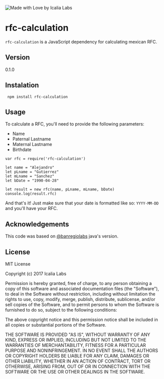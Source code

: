 ![Made with Love by Icalia Labs](https://img.shields.io/badge/With%20love%20by-Icalia%20Labs-ff3434.svg)

# rfc-calculation

`rfc-calculation` is a JavaScript dependency for calculating mexican RFC.

## Version
0.1.0

## Instalation

```console
 npm install rfc-calculation
```

## Usage

To calculate a RFC, you'll need to provide the following parameters:

- Name
- Paternal Lastname
- Maternal Lastname
- Birthdate

```
var rfc = require('rfc-calculation')

let name = "Alejandro"
let pLname = "Gutierrez"
let mLname = "Sanchez"
let bDate = "1990-04-28"

let result = new rfc(name, pLname, mLname, bDate)
console.log(result.rfc)
```

And that's it! Just make sure that your date is formatted like so: ```
YYYY-MM-DD ``` and you'll have your RFC.

## Acknowledgements
This code was based on [@banregiolabs](https://github.com/banregiolabs) java's version.

## License
MIT License

Copyright (c) 2017 Icalia Labs

Permission is hereby granted, free of charge, to any person obtaining a copy
of this software and associated documentation files (the "Software"), to deal
in the Software without restriction, including without limitation the rights
to use, copy, modify, merge, publish, distribute, sublicense, and/or sell
copies of the Software, and to permit persons to whom the Software is
furnished to do so, subject to the following conditions:

The above copyright notice and this permission notice shall be included in all
copies or substantial portions of the Software.

THE SOFTWARE IS PROVIDED "AS IS", WITHOUT WARRANTY OF ANY KIND, EXPRESS OR
IMPLIED, INCLUDING BUT NOT LIMITED TO THE WARRANTIES OF MERCHANTABILITY,
FITNESS FOR A PARTICULAR PURPOSE AND NONINFRINGEMENT. IN NO EVENT SHALL THE
AUTHORS OR COPYRIGHT HOLDERS BE LIABLE FOR ANY CLAIM, DAMAGES OR OTHER
LIABILITY, WHETHER IN AN ACTION OF CONTRACT, TORT OR OTHERWISE, ARISING FROM,
OUT OF OR IN CONNECTION WITH THE SOFTWARE OR THE USE OR OTHER DEALINGS IN THE
SOFTWARE.
